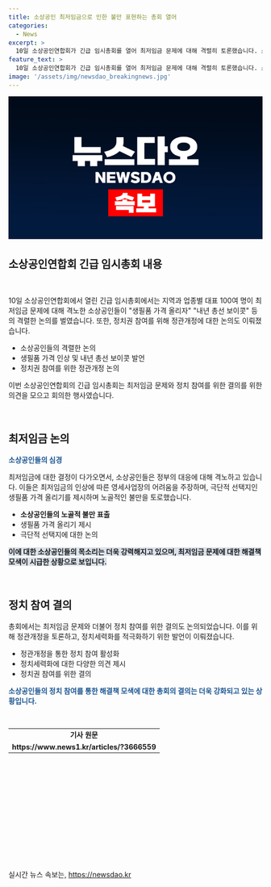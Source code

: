 ```yaml
---
title: 소상공인 최저임금으로 인한 불만 표현하는 총회 열어
categories:
  - News
excerpt: >
  10일 소상공인연합회가 긴급 임시총회를 열어 최저임금 문제에 대해 격렬히 토론했습니다. 소상공인 대표들은 정부에 대한 불만을 제기하며 생필품 가격 인상과 내년 총선 보이콧을 언급했습니다. 또한, 정치권 참여를 위해 정관 변경을 제안하고, 규탄 대회를 예고했습니다. 이에 대한 결의는 총회에서 만장일치로 이뤄졌습니다. 최근 정부의 최저임금 결정에 대한 소상공인들의 분노와 불만이 고조되고 있는 상황입니다.
feature_text: >
  10일 소상공인연합회가 긴급 임시총회를 열어 최저임금 문제에 대해 격렬히 토론했습니다. 소상공인 대표들은 정부에 대한 불만을 제기하며 생필품 가격 인상과 내년 총선 보이콧을 언급했습니다. 또한, 정치권 참여를 위해 정관 변경을 제안하고, 규탄 대회를 예고했습니다. 이에 대한 결의는 총회에서 만장일치로 이뤄졌습니다. 최근 정부의 최저임금 결정에 대한 소상공인들의 분노와 불만이 고조되고 있는 상황입니다.
image: '/assets/img/newsdao_breakingnews.jpg'
---
```


<p><img src="/assets/img/newsdao_breakingnews.jpg" alt="cryptoinkorea 속보" /></p>

<h2 data-ke-size="size26">소상공인연합회 긴급 임시총회 내용</h2>

<p data-ke-size="size16">&nbsp;</p>

<p>10일 소상공인연합회에서 열린 긴급 임시총회에서는 지역과 업종별 대표 100여 명이 최저임금 문제에 대해 격노한 소상공인들이 "생필품 가격 올리자" "내년 총선 보이콧" 등의 격렬한 논의를 벌였습니다. 또한, 정치권 참여를 위해 정관개정에 대한 논의도 이뤄졌습니다.</p>

<ul>
  <li>소상공인들의 격렬한 논의</li>
  <li>생필품 가격 인상 및 내년 총선 보이콧 발언</li>
  <li>정치권 참여를 위한 정관개정 논의</li>
</ul>

<p>이번 소상공인연합회의 긴급 임시총회는 최저임금 문제와 정치 참여를 위한 결의를 위한 의견을 모으고 회의한 행사였습니다.</p>

<p data-ke-size="size16">&nbsp;</p>

<h2 data-ke-size="size26">최저임금 논의</h2>

<p data-ke-size="size16"><b><span style="color: #1a5490;">소상공인들의 심경</span></b></p>

<p>최저임금에 대한 결정이 다가오면서, 소상공인들은 정부의 대응에 대해 격노하고 있습니다. 이들은 최저임금의 인상에 따른 영세사업장의 어려움을 주장하며, 극단적 선택지인 생필품 가격 올리기를 제시하며 노골적인 불만을 토로했습니다.</p>

<ul>
  <li><b>소상공인들의 노골적 불만 표출</b></li>
  <li>생필품 가격 올리기 제시</li>
  <li>극단적 선택지에 대한 논의</li>
</ul>

<p><b><span style="background-color: #21538527;">이에 대한 소상공인들의 목소리는 더욱 강력해지고 있으며, 최저임금 문제에 대한 해결책 모색이 시급한 상황으로 보입니다.</span></b></p>

<p data-ke-size="size16">&nbsp;</p>

<h2 data-ke-size="size26">정치 참여 결의</h2>

<p>총회에서는 최저임금 문제와 더불어 정치 참여를 위한 결의도 논의되었습니다. 이를 위해 정관개정을 토론하고, 정치세력화를 적극화하기 위한 발언이 이뤄졌습니다.</p>

<ul>
  <li>정관개정을 통한 정치 참여 활성화</li>
  <li>정치세력화에 대한 다양한 의견 제시</li>
  <li>정치권 참여를 위한 결의</li>
</ul>

<p><b><span style="color: #1a5490;">소상공인들의 정치 참여를 통한 해결책 모색에 대한 총회의 결의는 더욱 강화되고 있는 상황입니다.</span></b></p>

<p data-ke-size="size16">&nbsp;</p>

<table style="width: 702px; height: 234px; margin-left: auto; margin-right: auto;">
<tbody>
<tr>
<td style="text-align: center; height: 17px;"><b>기사 원문</b></td>
</tr>
<tr>
<td style="text-align: center; height: 17px;"><b>https://www.news1.kr/articles/?3666559</b></td>
</tr>
</tbody>
</table>

<p data-ke-size="size16">&nbsp;</p>
실시간 뉴스 속보는, <a href="https://newsdao.kr" rel="dofollow">https://newsdao.kr</a>


